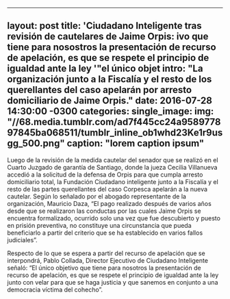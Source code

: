 ---
layout: post
title:  'Ciudadano Inteligente tras revisión de cautelares de Jaime Orpis: ivo que tiene para nosostros la presentación de recurso de apelación, es que se respete el principio de igualdad ante la ley '"el único objet
intro: "La organización junto a la Fiscalía y el resto de los querellantes del caso apelarán por arresto domiciliario de Jaime Orpis."
date:   2016-07-28 14:30:00 -0300
categories: 
single_image:
img: "//68.media.tumblr.com/ad7f445cc24a958977897845ba068511/tumblr_inline_ob1whd23Ke1r9usgg_500.png"
caption: "lorem caption ipsum"
 ---
Luego de la revisión de la medida cautelar del senador que se realizó en el Cuarto Juzgado de garantía de Santiago, donde la jueza Cecilia Villanueva accedió a la solicitud de la defensa de Orpis para que cumpla arresto domiciliario total, la Fundación Ciudadano inteligente junto a la Fiscalía y el resto de las partes querellantes del caso Corpesca apelarán a la nueva cautelar. Según lo señalado por el abogado representante de la organización, Mauricio Daza, “El pago realizado después de varios años desde que se realizaron las conductas por las cuales Jaime Orpis se encuentra formalizado, ocurrido solo una vez que fue descubierto y puesto en prisión preventiva, no constituye una circunstancia que pueda beneficiarlo a partir del criterio que se ha establecido en varios fallos judiciales”.

Respecto de lo que se espera a partir del recurso de apelación que se interpondrá, Pablo Collada, Director Ejecutivo de Ciudadano Inteligente señaló: “El único objetivo que tiene para nosotros la presentación de recurso de apelación, es que se respete el principio de igualdad ante la ley junto con velar para que se haga justicia y que sanemos en conjunto a una democracia víctima del cohecho”.
